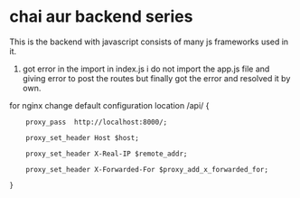# chai aur backend series

This is the backend with javascript consists of many js frameworks used in it.

1. got error in the import in index.js i do not import the app.js file and giving error to post the routes but finally got the error and resolved it by own.


for nginx change default configuration
  location /api/ {

        proxy_pass  http://localhost:8000/;

        proxy_set_header Host $host;

        proxy_set_header X-Real-IP $remote_addr;

        proxy_set_header X-Forwarded-For $proxy_add_x_forwarded_for;

    }
